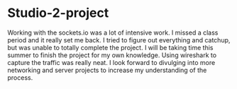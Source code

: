 # Studio-2-project

Working with the sockets.io was a lot of intensive work.  I missed a class period and it really set me back.  I tried to figure out everything and catchup, but was unable to totally complete the project.  I will be taking time this summer to finish the project for my own knowledge.  Using wireshark to capture the traffic was really neat.  I look forward to divulging into more networking and server projects to increase my understanding of the process.
